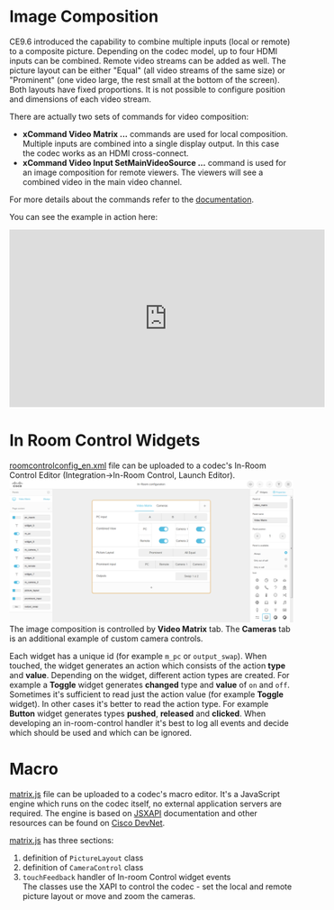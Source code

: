 # Image Composition
CE9.6 introduced the capability to combine multiple inputs (local or remote) to a composite picture. Depending on the codec model, up to four HDMI inputs can be combined. Remote video streams can be added as well. The picture layout can be either "Equal" (all video streams of the same size) or "Prominent" (one video large, the rest small at the bottom of the screen). Both layouts have fixed proportions. It is not possible to configure position and dimensions of each video stream.

There are actually two sets of commands for video composition:
* **xCommand Video Matrix ...** commands are used for local composition. Multiple inputs are combined into a single display output. In this case the codec works as an HDMI cross-connect.
* **xCommand Video Input SetMainVideoSource ...** command is used for an image composition for remote viewers. The viewers will see a combined video in the main video channel.

For more details about the commands refer to the [documentation](https://www.cisco.com/c/dam/en/us/td/docs/telepresence/endpoint/ce96/collaboration-endpoint-software-api-reference-guide-ce96.pdf).

You can see the example in action here:  
<iframe width="560" height="315" src="https://www.youtube.com/embed/fKuViiEQwYg" frameborder="0" allow="accelerometer; autoplay; encrypted-media; gyroscope; picture-in-picture" allowfullscreen></iframe>  

# In Room Control Widgets
[roomcontrolconfig_en.xml](roomcontrolconfig_en.xml) file can be uploaded to a codec's In-Room Control Editor (Integration->In-Room Control, Launch Editor).  
![In-Room Control Editor](in-room-editor.png)  
The image composition is controlled by **Video Matrix** tab. The **Cameras** tab is an additional example of custom camera controls.  

Each widget has a unique id (for example `m_pc` or `output_swap`). When touched, the widget generates an action which consists of the action **type** and **value**. Depending on the widget, different action types are created. For example a **Toggle** widget generates  **changed** type and **value** of `on` and `off`. Sometimes it's sufficient to read just the action value (for example **Toggle** widget). In other cases it's better to read the action type. For example **Button** widget generates types **pushed**, **released** and **clicked**. When developing an in-room-control handler it's best to log all events and decide which should be used and which can be ignored.

# Macro
[matrix.js](matrix.js) file can be uploaded to a codec's macro editor. It's a JavaScript engine which runs on the codec itself, no external application servers are required. The engine is based on [JSXAPI](https://github.com/cisco-ce/jsxapi) documentation and other resources can be found on [Cisco DevNet](https://developer.cisco.com/codeexchange/github/repo/CiscoDevNet/awesome-xapi/).

[matrix.js](matrix.js) has three sections:
1. definition of `PictureLayout` class
2. definition of `CameraControl` class
3. `touchFeedback` handler of In-room Control widget events  
The classes use the XAPI to control the codec - set the local and remote picture layout or move and zoom the cameras.
